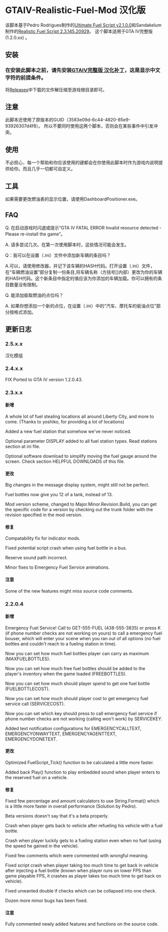 
# GTAIV-Realistic-Fuel-Mod 汉化版

该脚本基于Pedro Rodrigues制作的[Ultimate Fuel Script v2.1.0.0](https://www.gtainside.com/en/gta4/mods/47700-ultimate-fuel-script-v2)和Sandakelum制作的[Realistic Fuel Script 2.3.145.20929](https://www.gtagaming.com/realistic-fuel-mod-2-2-0-5-f22621.html)。
这个脚本适用于GTA IV完整版 (1.2.0.xx) 。

## 安装

### 在安装此脚本之前，请先安装[GTAIV完整版 汉化补丁](https://b9348.gitee.io/index.html)，这是显示中文字符的前提条件。

将[Releases](https://github.com/will258012/GTA-IV-Realistic-Fuel-Mod_CHS/releases)中下载的文件解压缩至游戏根目录即可。

## 注意

此脚本还使用了原版本的GUID（3583e09d-6c44-4820-85e9-93926307d4f8）。
所以不要同时使用这两个脚本，否则会在某些事件中引发冲突。

## 使用

不必担心，每一个帮助和你应该使用的键都会在你使用此脚本时作为游戏内说明提供给你。而且几乎一切都可自定义。

## 工具

如果需要更改燃油表的显示位置，请使用DashboardPositioner.exe。

## FAQ

Q. 在启动游戏时闪退或提示“GTA IV FATAL ERROR Invalid resource detected - Please re-install the game”。

A. 请多尝试几次。在第一次使用脚本时，这些情况可能会发生。

Q：我可以在设置（.ini）文件中添加新车辆的条目吗？

A.可以，请使用修改器，并记下该车辆的HASH代码。打开设置（.ini）文件，在“车辆燃油设置”部分复制一份条目,将车辆名称（方括号[]内部）更改为你的车辆的HASH代码。这个新条目中指定的值应该为你添加的车辆加载。你可以拥有的条目数量没有限制。

Q. 能添加偷取燃油的点位吗？

A. 如果你想添加一个新的点位，在设置（.ini）中的“汽车、摩托车的偷油点位”部分按格式添加。

## 更新日志

### 2.5.x.x

汉化模组

### 2.4.x.x

FIX Ported to GTA IV version 1.2.0.43.

### 2.3.x.x

#### 新增

A whole lot of fuel stealing locations all around Liberty City, and more to come. (Thanks to yoshiko, for providing a lot of locations)

Added a new fuel station that somehow we've never noticed.

Optional parameter DISPLAY added to all fuel station types. Read stations section at ini file.

Optional software download to simplify moving the fuel gauge around the screen. Check section HELPFUL DOWNLOADS of this file.

#### 更改

Big changes in the message display system, might still not be perfect.

Fuel bottles now give you 12 of a tank, instead of 13.

Mod version scheme, changed to Major.Minor.Revision.Build, you can get the specific code for a version by checking
out the trunk folder with the revision specified in the mod version.

#### 修复

Compatability fix for indicator mods.

Fixed potential script crash when using fuel bottle in a bus.

Reserve sound path incorrect.

Minor fixes to Emergency Fuel Service animations.

#### 注意

Some of the new features might miss source code comments.

### 2.2.0.4

#### 新增

 Emergency Fuel Service! Call to GET-555-FUEL (438-555-3835) or press K (if phone number checks are not working on yours) to call a emergency fuel bouser, which will enter your scene when you ran out of all options (no fuel bottles and couldn't reach to a fueling station in time).

 Now you can set how much fuel bottles player can carry as maximum (MAXFUELBOTTLES).

 Now you can set how much free fuel bottles should be added to the player's inventory when the game loaded (FREEBOTTLES).

 Now you can set how much should player spend to get one fuel bottle (FUELBOTTLECOST).

 Now you can set how much should player cost to get emergency fuel service call (SERVICECOST).

 Now you can set which key should press to call emergency fuel service if phone number checks are not working (calling won't work) by SERVICEKEY.

 Added text notification configurations for EMERGENCYCALLTEXT, EMERGENCYONWAYTEXT, EMERGENCYAGENTTEXT, EMERGENCYDONETEXT.

#### 更改

Optimized FuelScript_Tick() function to be calculated a little more faster.

Added back Play() function to play embedded sound when player enters to the reserved fuel on a vehicle.

#### 修复

 Fixed few percentage and amount calculators to use String.Format() which is a little more faster in overall performance (Solution by Pedro).

 Beta versions doesn't say that it's a beta properly.

 Crash when player gets back to vehicle after refueling his vehicle with a fuel bottle.

 Crash when player luckily gets to a fueling station even when no fuel (using the speed he gained in the vehicle).

 Fixed few comments which were commented with wrongful meaning.

 Fixed script crash when player taking too much time to get back in vehicle after injecting a fuel bottle (known when player runs on lower FPS than game playable FPS, it crashes as player takes too much time to get back on vehicle).

 Fixed unwanted double if checks which can be collapsed into one check.

 Dozen more minor bugs has been fixed.

#### 注意

Fully commented newly added features and functions on the source code.